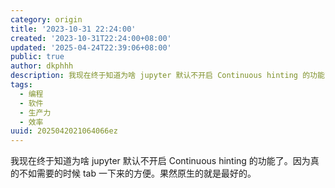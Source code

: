 ```yaml
---
category: origin
title: '2023-10-31 22:24:00'
created: '2023-10-31T22:24:00+08:00'
updated: '2025-04-24T22:39:06+08:00'
public: true
author: dkphhh
description: 我现在终于知道为啥 jupyter 默认不开启 Continuous hinting 的功能了……
tags:
  - 编程
  - 软件
  - 生产力
  - 效率
uuid: 2025042021064066ez
---
```


我现在终于知道为啥 jupyter 默认不开启 Continuous hinting 的功能了。因为真的不如需要的时候 tab 一下来的方便。果然原生的就是最好的。
